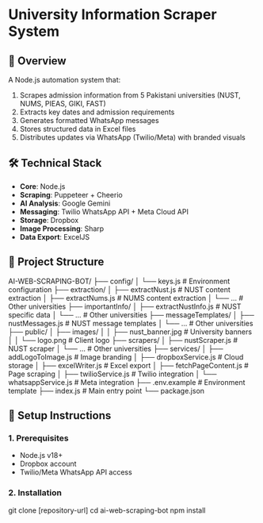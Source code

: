 # University Information Scraper System

## 📌 Overview

A Node.js automation system that:
1. Scrapes admission information from 5 Pakistani universities (NUST, NUMS, PIEAS, GIKI, FAST)
2. Extracts key dates and admission requirements
3. Generates formatted WhatsApp messages
4. Stores structured data in Excel files
5. Distributes updates via WhatsApp (Twilio/Meta) with branded visuals

## 🛠️ Technical Stack

- **Core**: Node.js
- **Scraping**: Puppeteer + Cheerio
- **AI Analysis**: Google Gemini
- **Messaging**: Twilio WhatsApp API + Meta Cloud API
- **Storage**: Dropbox
- **Image Processing**: Sharp
- **Data Export**: ExcelJS

## 📂 Project Structure
AI-WEB-SCRAPING-BOT/
├── config/
│ └── keys.js # Environment configuration
├── extraction/
│ ├── extractNust.js # NUST content extraction
│ ├── extractNums.js # NUMS content extraction
│ └── ... # Other universities
├── importantInfo/
│ ├── extractNustInfo.js # NUST specific data
│ └── ... # Other universities
├── messageTemplates/
│ ├── nustMessages.js # NUST message templates
│ └── ... # Other universities
├── public/
│ ├── images/
│ │ ├── nust_banner.jpg # University banners
│ │ └── logo.png # Client logo
├── scrapers/
│ ├── nustScraper.js # NUST scraper
│ └── ... # Other universities
├── services/
│ ├── addLogoToImage.js # Image branding
│ ├── dropboxService.js # Cloud storage
│ ├── excelWriter.js # Excel export
│ ├── fetchPageContent.js # Page scraping
│ ├── twilioService.js # Twilio integration
│ └── whatsappService.js # Meta integration
├── .env.example # Environment template
├── index.js # Main entry point
└── package.json


## 🔧 Setup Instructions

### 1. Prerequisites
- Node.js v18+
- Dropbox account
- Twilio/Meta WhatsApp API access

### 2. Installation

git clone [repository-url]
cd ai-web-scraping-bot
npm install


